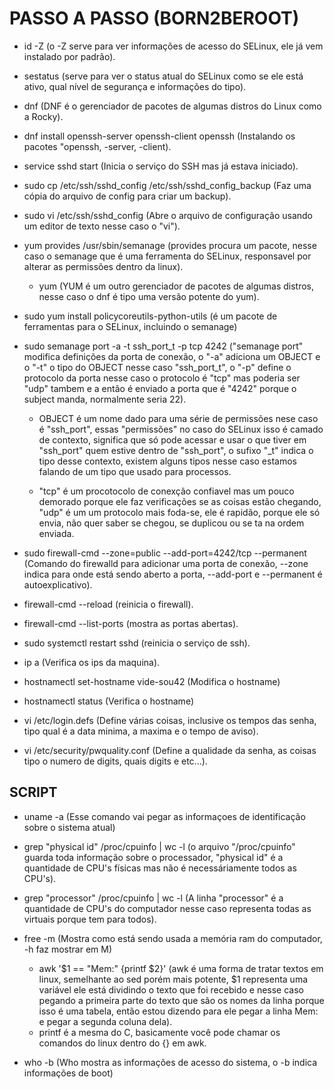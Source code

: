 # PASSO A PASSO (BORN2BEROOT)

- id -Z (o -Z serve para ver informações de acesso do SELinux, ele já vem instalado por padrão).

- sestatus (serve para ver o status atual do SELinux como se ele está ativo, qual nível de segurança e informações do tipo).

- dnf (DNF é o gerenciador de pacotes de algumas distros do Linux como a Rocky).

- dnf install openssh-server openssh-client openssh (Instalando os pacotes "openssh, -server, -client).

- service sshd start (Inicia o serviço do SSH mas já estava iniciado).

- sudo cp /etc/ssh/sshd_config /etc/ssh/sshd_config_backup (Faz uma cópia do arquivo de config para criar um backup).

- sudo vi /etc/ssh/sshd_config (Abre o arquivo de configuração usando um editor de texto nesse caso o "vi").

- yum provides /usr/sbin/semanage (provides procura um pacote, nesse caso o semanage que é uma ferramenta do SELinux, responsavel por alterar as permissões dentro da linux).
	
	- yum (YUM é um outro gerenciador de pacotes de algumas distros, nesse caso o dnf é tipo uma versão potente do yum).

- sudo yum install policycoreutils-python-utils (é um pacote de ferramentas para o SELinux, incluindo o semanage)

- sudo semanage port -a -t ssh_port_t -p tcp 4242 ("semanage port" modifica definições da porta de conexão, o "-a" adiciona um OBJECT e o "-t" o tipo do OBJECT nesse caso "ssh_port_t", o "-p" define o protocolo da porta nesse caso o protocolo é "tcp" mas poderia ser "udp" tambem e a então é enviado a porta que é "4242" porque o subject manda, normalmente seria 22).
	
	- OBJECT é um nome dado para uma série de permissões nese caso é "ssh_port", essas "permissões" no caso do SELinux isso é camado de contexto, significa que só pode acessar e usar o que tiver em "ssh_port" quem estive dentro de "ssh_port", o sufixo "_t" indica o tipo desse contexto, existem alguns tipos nesse caso estamos falando de um tipo que usado para processos.
	
	- "tcp" é um procotocolo de conexção confiavel mas um pouco demorado porque ele faz verificações se as coisas estão chegando, "udp" é um um protocolo mais foda-se, ele é rapidão, porque ele só envia, não quer saber se chegou, se duplicou ou se ta na ordem enviada.

- sudo firewall-cmd --zone=public --add-port=4242/tcp --permanent (Comando do firewalld para adicionar uma porta de conexão, --zone indica para onde está sendo aberto a porta, --add-port e --permanent é autoexplicativo).

- firewall-cmd --reload (reinicia o firewall).

- firewall-cmd --list-ports (mostra as portas abertas).

- sudo systemctl restart sshd (reinicia o serviço de ssh).

- ip a (Verifica os ips da maquina).

- hostnamectl set-hostname vide-sou42 (Modifica o hostname)

- hostnamectl status (Verifica o hostname)

- vi /etc/login.defs (Define várias coisas, inclusive os tempos das senha, tipo qual é a data minima, a maxima e o tempo de aviso).

- vi /etc/security/pwquality.conf (Define a qualidade da senha, as coisas tipo o numero de digits, quais digits e etc...).

## SCRIPT

- uname -a (Esse comando vai pegar as informaçoes de identificação sobre o sistema atual)

- grep "physical id" /proc/cpuinfo | wc -l (o arquivo "/proc/cpuinfo" guarda toda informação sobre o processador, "physical id" é a quantidade de CPU's físicas mas não é necessáriamente todos as CPU's).

- grep "processor" /proc/cpuinfo | wc -l (A linha "processor" é a quantidade de CPU's do computador nesse caso representa todas as virtuais porque tem para todos).

- free -m (Mostra como está sendo usada a memória ram do computador, -h faz mostrar em M)
  - awk '$1 == "Mem:" {printf $2}' (awk é uma forma de tratar textos em linux, semelhante ao sed porém mais potente, $1 representa uma variável ele está dividindo o texto que foi recebido e nesse caso pegando a primeira parte do texto que são os nomes da linha porque isso é uma tabela, então estou dizendo para ele pegar a linha Mem: e pegar a segunda coluna dela).
  - printf é a mesma do C, basicamente você pode chamar os comandos do linux dentro do {} em awk.

- who -b (Who mostra as informações de acesso do sistema, o -b indica informações de boot)